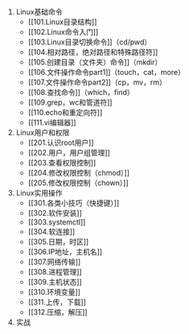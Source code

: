 1. Linux基础命令
	- [[101.Linux目录结构]]
	- [[102.Linux命令入门]]
	- [[103.Linux目录切换命令]]（cd/pwd）
	- [[104.相对路径，绝对路径和特殊路径符]]
	- [[105.创建目录（文件夹）命令]]（mkdir）
	- [[106.文件操作命令part1]]（touch，cat，more）
	- [[107.文件操作命令part2]]（cp，mv，rm）
	- [[108.查找命令]]（which，find）
	- [[109.grep，wc和管道符]]
	- [[110.echo和重定向符]]
	- [[111.vi编辑器]]
2. Linux用户和权限
	- [[201.认识root用户]]
	- [[202.用户，用户组管理]]
	- [[203.查看权限控制]]
	- [[204.修改权限控制（chmod）]]
	- [[205.修改权限控制（chown）]]
3. Linux实用操作
	- [[301.各类小技巧（快捷键）]]
	- [[302.软件安装]]
	- [[303.systemctl]]
	- [[304.软连接]]
	- [[305.日期，时区]]
	- [[306.IP地址，主机名]]
	- [[307.网络传输]]
	- [[308.进程管理]]
	- [[309.主机状态]]
	- [[310.环境变量]]
	- [[311.上传，下载]]
	- [[312.压缩，解压]]
4. 实战